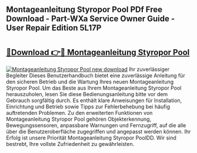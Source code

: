 ## Montageanleitung Styropor Pool PDf Free Download - Part-WXa Service Owner Guide - User Repair Edition 5L17P

# <h2><a href="http://df7oy8m.blite.top/?on=Montageanleitung+Styropor+Pool">🔗Download 👉🔴 Montageanleitung Styropor Pool</a></h2>

[![Montageanleitung Styropor Pool new download](https://i.imgur.com/lujVjoI.png)](http://df7oy8m.blite.top/?on=Montageanleitung+Styropor+Pool)
Ihr zuverlässiger Begleiter Dieses Benutzerhandbuch bietet eine zuverlässige Anleitung für den sicheren Betrieb und die Wartung Ihres neuen Montageanleitung Styropor Pool. Um das Beste aus Ihrem Montageanleitung Styropor Pool herauszuholen, lesen Sie diese Bedienungsanleitung bitte vor dem Gebrauch sorgfältig durch. Es enthält klare Anweisungen für Installation, Einrichtung und Betrieb sowie Tipps zur Fehlerbehebung bei häufig auftretenden Problemen. Zu den erweiterten Funktionen von Montageanleitung Styropor Pool gehören Objekterkennung, Bewegungssensoren, anpassbare Warnungen und Fernzugriff, auf die alle über die Benutzeroberfläche zugegriffen und angepasst werden können. Ihr Erfolg ist unsere Priorität Montageanleitung Styropor PoolDD. Wir sind bestrebt, Ihre vollste Zufriedenheit zu gewährleisten.
